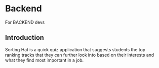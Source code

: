 # Backend
For BACKEND devs

## Introduction
Sorting Hat is a quick quiz application that suggests students the top ranking tracks that they can further look into based on their interests and what they find most important in a job.

